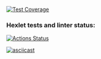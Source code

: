 [![Test Coverage](https://api.codeclimate.com/v1/badges/a99a88d28ad37a79dbf6/test_coverage)](https://codeclimate.com/github/codeclimate/codeclimate/test_coverage)

### Hexlet tests and linter status:
[![Actions Status](https://github.com/demons/python-project-lvl1/workflows/hexlet-check/badge.svg)](https://github.com/demons/python-project-lvl1/actions)

[![asciicast](https://asciinema.org/a/FRbRjPxEQyNZqT1RvuUbrRme1.svg)](https://asciinema.org/a/FRbRjPxEQyNZqT1RvuUbrRme1)